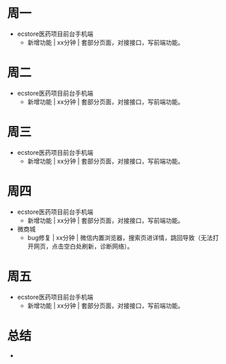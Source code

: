 # 周一
* ecstore医药项目前台手机端
    - 新增功能 | xx分钟 | 套部分页面，对接接口，写前端功能。

# 周二
* ecstore医药项目前台手机端
    - 新增功能 | xx分钟 | 套部分页面，对接接口，写前端功能。

# 周三
* ecstore医药项目前台手机端
    - 新增功能 | xx分钟 | 套部分页面，对接接口，写前端功能。

# 周四
* ecstore医药项目前台手机端
    - 新增功能 | xx分钟 | 套部分页面，对接接口，写前端功能。
* 微商城
    - bug修复 | xx分钟 | 微信内置浏览器，搜索页进详情，跳回导致（无法打开网页，点击空白处刷新，诊断网络）。

# 周五
* ecstore医药项目前台手机端
    - 新增功能 | xx分钟 | 套部分页面，对接接口，写前端功能。

# 总结
*
